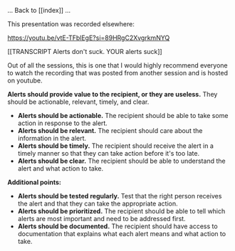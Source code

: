 
... Back to [[index]] ...


This presentation was recorded elsewhere:

https://youtu.be/vtE-TFblEgE?si=89HRgC2XvgrkmNYQ

[[TRANSCRIPT Alerts don't suck. YOUR alerts suck]]


Out of all the sessions, this is one that I would highly recommend everyone to watch the recording that was posted from another session and is hosted on youtube.

**Alerts should provide value to the recipient, or they are useless.** They should be actionable, relevant, timely, and clear.

- **Alerts should be actionable.** The recipient should be able to take some action in response to the alert.
- **Alerts should be relevant.** The recipient should care about the information in the alert.
- **Alerts should be timely.** The recipient should receive the alert in a timely manner so that they can take action before it's too late.
- **Alerts should be clear.** The recipient should be able to understand the alert and what action to take.

**Additional points:**

- **Alerts should be tested regularly.** Test that the right person receives the alert and that they can take the appropriate action.
- **Alerts should be prioritized.** The recipient should be able to tell which alerts are most important and need to be addressed first.
- **Alerts should be documented.** The recipient should have access to documentation that explains what each alert means and what action to take.